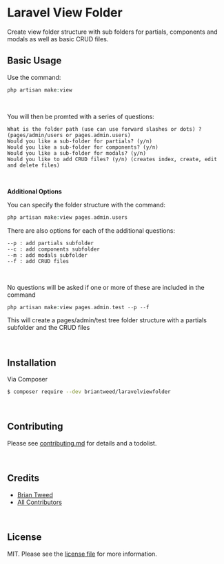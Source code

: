 # Laravel View Folder

Create view folder structure with sub folders for partials, components and modals as well as basic CRUD files.
  
## Basic Usage

Use the command: 
``` php
php artisan make:view
```
<br>

You will then be promted with a series of questions:
``` text
What is the folder path (use can use forward slashes or dots) ? (pages/admin/users or pages.admin.users)
Would you like a sub-folder for partials? (y/n)
Would you like a sub-folder for components? (y/n)
Would you like a sub-folder for modals? (y/n)
Would you like to add CRUD files? (y/n) (creates index, create, edit and delete files)
```
<br/>

**Additional Options**

You can specify the folder structure with the command: 

``` php
php artisan make:view pages.admin.users
```

There are also options for each of the additional questions:    

``` text
--p : add partials subfolder
--c : add components subfolder
--m : add modals subfolder
--f : add CRUD files
```
<br/>

No questions will be asked if one or more of these are included in the command

``` php
php artisan make:view pages.admin.test --p --f
```

This will create a pages/admin/test tree folder structure with a partials subfolder and the CRUD files 

<br>

  
## Installation

Via Composer

``` bash
$ composer require --dev briantweed/laravelviewfolder
```

<br/>


## Contributing

Please see [contributing.md](contributing.md) for details and a todolist.

<br/>

## Credits

- [Brian Tweed][link-author]
- [All Contributors][link-contributors]

<br/>

## License

MIT. Please see the [license file](license.md) for more information.

[ico-version]: https://img.shields.io/packagist/v/briantweed/laravelviewfolder.svg?style=flat-square
[ico-downloads]: https://img.shields.io/packagist/dt/briantweed/laravelviewfolder.svg?style=flat-square
[ico-travis]: https://img.shields.io/travis/briantweed/laravelviewfolder/master.svg?style=flat-square
[ico-styleci]: https://styleci.io/repos/12345678/shield

[link-packagist]: https://packagist.org/packages/briantweed/laravelviewfolder
[link-downloads]: https://packagist.org/packages/briantweed/laravelviewfolder
[link-travis]: https://travis-ci.org/briantweed/laravelviewfolder
[link-styleci]: https://styleci.io/repos/12345678
[link-author]: https://github.com/briantweed
[link-contributors]: ../../contributors]

